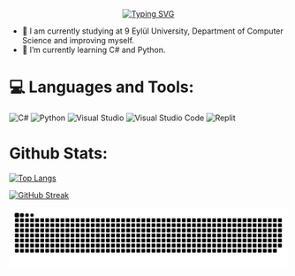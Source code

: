 <div align="center">
 <a href="https://github.com/MuhammedErdin">
  <img src="https://readme-typing-svg.demolab.com?font=Fira+Code&size=28&duration=3000&pause=500&center=true&vCenter=true&width=500&lines=%f0%9f%92%ab+Muhammed+Erdin+%e2%9c%a8;%f0%9f%93%9a+Computer+Science+Student+%f0%9f%92%bb;Welcome+To+My+Profile+%f0%9f%91%80" alt="Typing SVG" />
 </a>
</div>


- 🔭 I am currently studying at 9 Eylül University, Department of Computer Science and improving myself.
- 🧠 I’m currently learning C# and Python.
  
# 💻 Languages and Tools:
![C#](https://img.shields.io/badge/c%23-%23239120.svg?style=for-the-badge&logo=csharp&logoColor=white)
![Python](https://img.shields.io/badge/python-3670A0?style=for-the-badge&logo=python&logoColor=ffdd54)
![Visual Studio](https://img.shields.io/badge/Visual%20Studio-5C2D91.svg?style=for-the-badge&logo=visual-studio&logoColor=white)
![Visual Studio Code](https://img.shields.io/badge/Visual%20Studio%20Code-0078d7.svg?style=for-the-badge&logo=visual-studio-code&logoColor=white)
![Replit](https://img.shields.io/badge/Replit-DD1200?style=for-the-badge&logo=Replit&logoColor=white)

# Github Stats:

[![Top Langs](https://github-readme-stats.vercel.app/api/top-langs/?username=MuhammedErdin&layout=compact&langs_count=25&title_color=000000&text_color=000000&bg_color=ffffff&hide_border=false)](https://github.com/MuhammedErdin/github-readme-stats)

[![GitHub Streak](https://github-readme-streak-stats.herokuapp.com?user=MuhammedErdin&theme=light&date_format=j%20M%5B%20Y%5D&mode=weekly)](https://git.io/streak-stats)




<picture>
  <source media="(prefers-color-scheme: dark)" srcset="https://raw.githubusercontent.com/MuhammedErdin/MuhammedErdin/output/github-contribution-grid-snake-dark.svg">
  <source media="(prefers-color-scheme: light)" srcset="https://raw.githubusercontent.com/MuhammedErdin/MuhammedErdin/output/github-contribution-grid-snake.svg">
  <img alt="github contribution grid snake animation" src="https://raw.githubusercontent.com/MuhammedErdin/MuhammedErdin/output/github-contribution-grid-snake.svg">
</picture>



